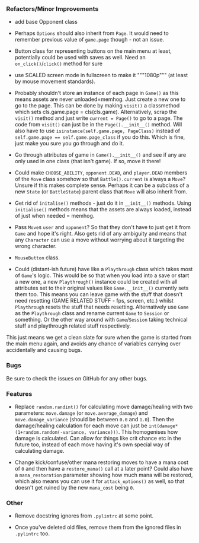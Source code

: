 ### Refactors/Minor Improvements
* add base Opponent class

* Perhaps `Options` should also inherit from `Page`.
It would need to remember previous value of `game.page` though - not an issue.

* Button class for representing buttons on the main menu at least,
potentially could be used with saves as well. Need an `on_click()`/`click()` method for sure

* use SCALED screen mode in fullscreen to make it """1080p""" (at least by mouse movement standards).

* Probably shouldn't store an instance of each page in `Game()`
as this means assets are never unloaded=memhog.
Just create a new one to go to the page.
This can be done by making `visit()` a classmethod which sets cls.game.page = cls(cls.game).
Alternatively, scrap the `visit()` method and just write `current = Page()` to go to a page.
The code from `visit()` can just be in the `Page().__init__()` method.
Will also have to use `isinstance(self.game.page, PageClass)` instead of
`self.game.page == self.game.page_class` if you do this. Which is fine,
just make you sure you go through and do it.

* Go through attributes of game in `Game().__init__()` and see if any are only
used in one class (that isn't game). If so, move it there!

* Could make `CHOOSE_ABILITY`, `opponent.DEAD`, and `player.DEAD` members of the
`Move` class somehow so that `Battle().current` is always a `Move`? Unsure if
this makes complete sense. Perhaps it can be a subclass of a new
`State` (or `BattleState`) parent class that `Move` will also inherit from.

* Get rid of `initalise()` methods - just do it in `__init__()` methods.
Using `initialise()` methods means that the assets are always loaded,
instead of just when needed = memhog.

* Pass `Move`s `user` and `opponent`? So that they don't have to just get it from
`Game` and hope it's right. Also gets rid of any ambiguity and means that
any `Character` can use a move without worrying about it targeting the wrong character.

* `MouseButton` class.

* Could (distant-ish future) have like a `Playthrough` class which takes most of `Game`'s logic.
This would be so that when you load into a save or start a new one,
a new `Playthrough()` instance could be created with all attributes
set to their original values like `Game.__init__()` currently sets them too.
This means you can leave game with the stuff that doesn't need resetting
(GAME RELATED STUFF - fps, screen, etc.) whilst `Playthrough` resets the
stuff that needs resetting.
Alternatively use `Game` as the `Playthrough` class and rename current `Game` to `Session`
or something. Or the other way around with `Game`/`Session` taking
technical stuff and playthrough related stuff respectively.

This just means we get a clean slate for sure when the game is started from
the main menu again, and avoids any chance of variables carrying over
accidentally and causing bugs.

### Bugs
Be sure to check the issues on GitHub for any other bugs.

### Features
* Replace `random.randint()` for calculating move damage/healing with two parameters:
`move.damage` (or `move.average_damage`) and `move.damage_variance`
(should be between `0.0` and `1.0`). Then the damage/healing calculation for each move can
just be `int(damage*(1+random.random(-variance, variance)))`.
This homogenises how damage is calculated.
Can allow for things like crit chance etc in the future too,
instead of each move having it's own special way of calculating damage.

* Change kick/confuse/other mana restoring moves to have a mana cost of `0` and
then have a `restore_mana()` call at a later point? Could also have a 
`mana_restoration` parameter showing how much mana will be restored,
which also means you can use it for `attack_options()` as well,
so that doesn't get ruined by the new `mana_cost` being `0`.

### Other
* Remove docstring ignores from `.pylintrc` at some point.

* Once you've deleted old files, remove them from the ignored files in `.pylintrc` too.